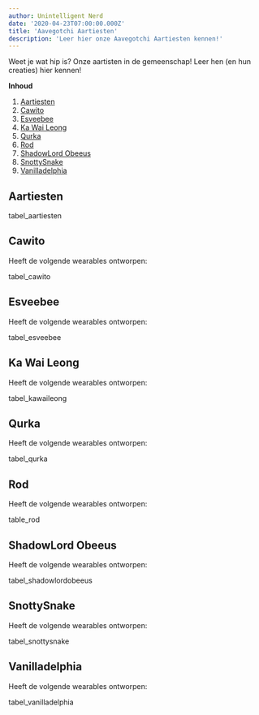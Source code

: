 ```yaml
---
author: Unintelligent Nerd
date: '2020-04-23T07:00:00.000Z'
title: 'Aavegotchi Aartiesten'
description: 'Leer hier onze Aavegotchi Aartiesten kennen!'
---
```


Weet je wat hip is? Onze aartisten in de gemeenschap! Leer hen (en hun creaties) hier kennen!

<div class="contentsBox">

**Inhoud**

<ol>
<li><a href=#aartists>Aartiesten</a></li>
<li><a href=#cawito>Cawito</a></li>
<li><a href=#esveebee>Esveebee</a></li>
<li><a href=#ka-wai-leong>Ka Wai Leong</a></li>
<li><a href=#qurka>Qurka</a></li>
<li><a href=#rod>Rod</a></li>
<li><a href=#shadowlord-obeeus>ShadowLord Obeeus</a></li>
<li><a href=#snottysnake>SnottySnake</a></li>
<li><a href=#vanilladelphia>Vanilladelphia</a></li>
</ol>

</div>

## Aartiesten

tabel_aartiesten

## Cawito

Heeft de volgende wearables ontworpen:

tabel_cawito

## Esveebee

Heeft de volgende wearables ontworpen:

tabel_esveebee

## Ka Wai Leong

Heeft de volgende wearables ontworpen:

tabel_kawaileong

## Qurka

Heeft de volgende wearables ontworpen:

tabel_qurka

## Rod

Heeft de volgende wearables ontworpen:

table_rod

## ShadowLord Obeeus

Heeft de volgende wearables ontworpen:

tabel_shadowlordobeeus

## SnottySnake

Heeft de volgende wearables ontworpen:

tabel_snottysnake

## Vanilladelphia

Heeft de volgende wearables ontworpen:

tabel_vanilladelphia